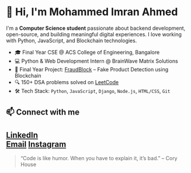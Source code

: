 # 👋 Hi, I'm Mohammed Imran Ahmed

I'm a **Computer Science student** passionate about backend development, open-source, and building meaningful digital experiences. I love working with Python, JavaScript, and Blockchain technologies.

- 🎓 Final Year CSE @ ACS College of Engineering, Bangalore  
- 💻 Python & Web Development Intern @ BrainWave Matrix Solutions  
- 🚀 Final Year Project: [FraudBlock](https://github.com/imran1229/FraudBlock) – Fake Product Detection using Blockchain  
- 🔍 150+ DSA problems solved on [LeetCode](https://leetcode.com/)  
- 🛠️ Tech Stack: `Python`, `JavaScript`, `Django`, `Node.js`, `HTML/CSS`, `Git`


## 📫 Connect with me
[LinkedIn](https://www.linkedin.com/in/imran1229)    
[Email](mailto:mdimran19181@gmail.com)
[Instagram](https://www.instagram.com/emraan1229/)
---

> “Code is like humor. When you have to explain it, it’s bad.” – Cory House
